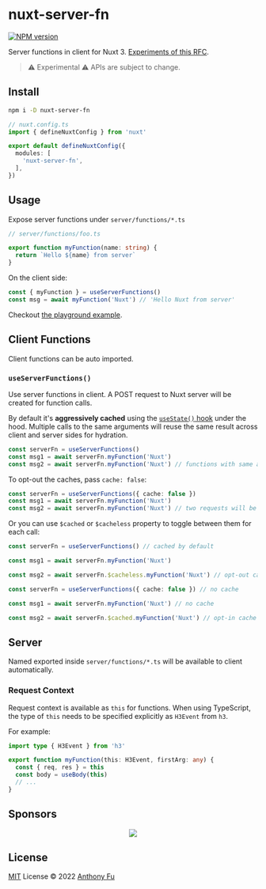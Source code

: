 # nuxt-server-fn

[![NPM version](https://img.shields.io/npm/v/nuxt-server-fn?color=a1b858&label=)](https://www.npmjs.com/package/nuxt-server-fn)

Server functions in client for Nuxt 3. [Experiments of this RFC](https://github.com/unjs/nitro/discussions/235).

> ⚠️ Experimental ⚠️ APIs are subject to change.

## Install

```bash
npm i -D nuxt-server-fn
```

```ts
// nuxt.config.ts
import { defineNuxtConfig } from 'nuxt'

export default defineNuxtConfig({
  modules: [
    'nuxt-server-fn',
  ],
})
```

## Usage

Expose server functions under `server/functions/*.ts`

```ts
// server/functions/foo.ts

export function myFunction(name: string) {
  return `Hello ${name} from server`
}
```

On the client side:

```ts
const { myFunction } = useServerFunctions()
const msg = await myFunction('Nuxt') // 'Hello Nuxt from server'
```

Checkout [the playground example](https://github.com/antfu/nuxt-server-fn/blob/main/playground).

## Client Functions

Client functions can be auto imported.

### `useServerFunctions()`

Use server functions in client. A POST request to Nuxt server will be created for function calls.

By default it's **aggressively cached** using the [`useState()` hook](https://v3.nuxtjs.org/api/composables/use-state) under the hood. Multiple calls to the same arguments will reuse the same result across client and server sides for hydration.

```ts
const serverFn = useServerFunctions()
const msg1 = await serverFn.myFunction('Nuxt')
const msg2 = await serverFn.myFunction('Nuxt') // functions with same arguments will be cached, only one request
```

To opt-out the caches, pass `cache: false`:

```ts
const serverFn = useServerFunctions({ cache: false })
const msg1 = await serverFn.myFunction('Nuxt')
const msg2 = await serverFn.myFunction('Nuxt') // two requests will be fired
```

Or you can use `$cached` or `$cacheless` property to toggle between them for each call:

```ts
const serverFn = useServerFunctions() // cached by default

const msg1 = await serverFn.myFunction('Nuxt')

const msg2 = await serverFn.$cacheless.myFunction('Nuxt') // opt-out cache for this call
```

```ts
const serverFn = useServerFunctions({ cache: false }) // no cache

const msg1 = await serverFn.myFunction('Nuxt') // no cache

const msg2 = await serverFn.$cached.myFunction('Nuxt') // opt-in cache for this call
```

## Server

Named exported inside `server/functions/*.ts` will be available to client automatically.

### Request Context

Request context is available as `this` for functions. When using TypeScript, the type of `this` needs to be specified explicitly as `H3Event` from `h3`.

For example:

```ts
import type { H3Event } from 'h3'

export function myFunction(this: H3Event, firstArg: any) {
  const { req, res } = this
  const body = useBody(this)
  // ...
}
```

## Sponsors

<p align="center">
  <a href="https://cdn.jsdelivr.net/gh/antfu/static/sponsors.svg">
    <img src='https://cdn.jsdelivr.net/gh/antfu/static/sponsors.svg'/>
  </a>
</p>

## License

[MIT](./LICENSE) License © 2022 [Anthony Fu](https://github.com/antfu)
